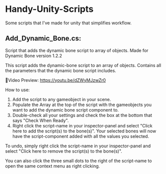 # Handy-Unity-Scripts
Some scripts that I've made for unity that simplifies workflow.

## Add_Dynamic_Bone.cs:
Script that adds the dynamic bone script to array of objects.
Made for Dynamic Bone version 1.2.2

This script adds the dynamic-bone script to an array of objects. Contains all the parameters that the dynamic bone script includes.

🎥Video Preview: https://youtu.be/dZWyMJzwZr0

How to use: 
1. Add the script to any gameobject in your scene.
2. Populate the Array at the top of the script with the gameobjects you want to add the dynamic bone script component to.
3. Double-check all your settings and check the box at the bottom that says "Check When Ready".
4. Right click the script-name in your inspector-panel and select "Click here to add the script(s) to the bone(s)". Your selected bones will now have the script-component added with all the values you selected.

To undo, simply right click the script-name in your inspector-panel and select "Click here to remove the script(s) to the bone(s)".

You can also click the three small dots to the right of the script-name to open the same context menu as right clicking.
